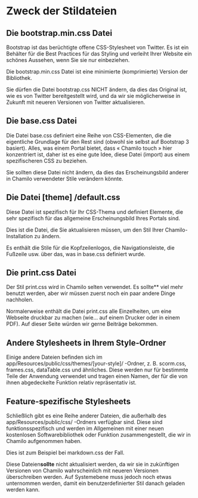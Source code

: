 # Zweck der Stildateien

## Die bootstrap.min.css Datei

Bootstrap ist das berüchtigte offene CSS-Stylesheet von Twitter. Es ist ein Behälter für die Best Practices für das Styling und verleiht Ihrer Website ein schönes Aussehen, wenn Sie sie nur einbeziehen.

Die bootstrap.min.css Datei ist eine minimierte \(komprimierte\) Version der Bibliothek.

Sie dürfen die Datei bootstrap.css NICHT ändern, da dies das Original ist, wie es von Twitter bereitgestellt wird, und da wir sie möglicherweise in Zukunft mit neueren Versionen von Twitter aktualisieren.

## Die base.css Datei

Die Datei base.css definiert eine Reihe von CSS-Elementen, die die eigentliche Grundlage für den Rest sind \(obwohl sie selbst auf Bootstrap 3 basiert\). Alles, was einem Portal bietet, dass « Chamilo touch » hier konzentriert ist, daher ist es eine gute Idee, diese Datei \(import\) aus einem spezifischeren CSS zu beziehen.

Sie sollten diese Datei nicht ändern, da dies das Erscheinungsbild anderer in Chamilo verwendeter Stile verändern könnte.

## Die Datei \[theme\] /default.css

Diese Datei ist spezifisch für Ihr CSS-Thema und definiert Elemente, die sehr spezifisch für das allgemeine Erscheinungsbild Ihres Portals sind.

Dies ist die Datei, die Sie aktualisieren müssen, um den Stil Ihrer Chamilo-Installation zu ändern.

Es enthält die Stile für die Kopfzeilenlogos, die Navigationsleiste, die Fußzeile usw. über das, was in base.css definiert wurde.

## Die print.css Datei

Der Stil print.css wird in Chamilo selten verwendet. Es sollte\*\* viel mehr benutzt werden, aber wir müssen zuerst noch ein paar andere Dinge nachholen.

Normalerweise enthält die Datei print.css alle Einzelheiten, um eine Webseite druckbar zu machen \(wie... auf einem Drucker oder in einem PDF\). Auf dieser Seite würden wir gerne Beiträge bekommen.

## Andere Stylesheets in Ihrem Style-Ordner

Einige andere Dateien befinden sich im app/Resources/public/css/themes/\[your-style\]/ -Ordner, z. B. scorm.css, frames.css, dataTable.css und ähnliches. Diese werden nur für bestimmte Teile der Anwendung verwendet und tragen einen Namen, der für die von ihnen abgedeckelte Funktion relativ repräsentativ ist.

## Feature-spezifische Stylesheets

Schließlich gibt es eine Reihe anderer Dateien, die außerhalb des app/Resources/public/css/ -Ordners verfügbar sind. Diese sind funktionsspezifisch und werden im Allgemeinen mit einer neuen kostenlosen Softwarebibliothek oder Funktion zusammengestellt, die wir in Chamilo aufgenommen haben.

Dies ist zum Beispiel bei markdown.css der Fall.

Diese Dateien**sollte** nicht aktualisiert werden, da wir sie in zukünftigen Versionen von Chamilo wahrscheinlich mit neueren Versionen überschreiben werden. Auf Systemebene muss jedoch noch etwas unternommen werden, damit ein benutzerdefinierter Stil danach geladen werden kann.

